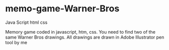 # memo-game-Warner-Bros
Java Script html css

Memory game coded in javascript, htm, css. You need to find two of the same Warner Bros drawings. All drawings are drawn in Adobe Illustrator pen tool by me
